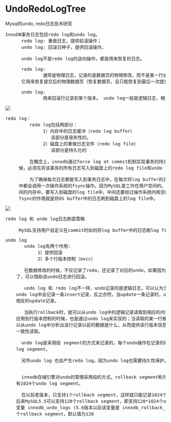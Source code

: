 # UndoRedoLogTree
Mysql的undo, redo日志技术研究


<pre>
InnoDB事务日志包括redo log和undo log。
      redo log: 重做日志，提供前滚操作；
      undo log: 回滚日种子，提供回滚操作。

      undo log不是redo log的逆向操作，都是用来恢复的日志。

      redo log:
              通常是物理日志，记录的是数据页的物理修改，而不是某一行或某几行修改成什么样，
      它用来恢复提交后的物理数据页（恢复数据页，且只能恢复到最后一次提交的位置）

      undo log:
              用来回滚行记录到某个版本。 undo log一般是逻辑日志，根据每行记录进行记录。
</pre>


![](https://i.imgur.com/I49Mp7q.png)

<pre>
redo log：
         redo log包括两部分：
              1）内存中的日志缓冲（redo log buffer）
                 该部分是易失性的。
              2）磁盘上的重做日志文件（redo log file）
                 该部分是持久化的

         在概念上，innodb通过force log at commit机制实现事务的持久性，即在事务提交的时
     候，必须先将该事务的所有日志写入到磁盘上的redo log file和undo log file中进行持久化。

         为了确保每次日志都能写入到事务日志中，在每次将log buffer的日志写入日志文件的过程
     中都会调用一次操作系统的fsync操作。因为MySQL是工作在用户空间的。log buffer处于用户空
     间的内存中。要写入到磁盘的log file中，中间还要经过操作系统内核空间的os buffer，调用
     fsync的作用就是将OS buffer中的日志刷到磁盘上的log file中。
</pre>


![](https://i.imgur.com/jAkXaJH.png)

<pre>
redo log 和 undo log日志刷盘策略

     MySQL支持用户自定义在commit时如何将log buffer中的日志刷log file中。这种控制通过变量 innodb_flush_log_at_trx_commit 的值来决定。该变量有3种值：0、1、2，默认为1。
</pre>

<pre>
undo log
       undo log有两个作用:
            1）提供回滚
            2）多个行版本控制（mvcc）

       在数据修改的时候，不仅记录了redo，还记录了对应的undo，如果因为某些原因导致事务失败
    了，可以借助该undo日志进行回滚。

       undo log 和 redo log不一样，undo记录的是逻辑日志，可以认为当delete 一条记录时，
    undo log中会记录一条insert记录，反之亦然，当update一条记录时，undo log记录一条对应
    相反的update记录。

       当执行rollback时，就可以从undo log中的逻辑记录读取到相应的内容并进行回滚。有时候
    应用到行版本控制的时候，也是通过undo log来实现的；当读取的某一行被其他事务锁定时，它可
    以从undo log中分析出该行记录以前的数据是什么，从而提供该行版本信息，让用户实现非锁定
    一致性读取。

      undo log是采用段 segment的方式来记录的，每个undo操作在记录的时候回占用一个undo 
    log segment。

      另外undo log 也会产生redo log。因为undo log也需要持久性保护。


      innodb存储引擎对undo的管理采用段的方式。rollback segment称为回滚段，每个回滚段中
    有1024个undo log segment。

      在以前老版本，只支持1个rollback segment，这样就只能记录1024个undo log segment。
    后来MySQL5.5可以支持128个rollback segment，即支持128*1024个undo操作，还可以通过
    变量 innodb_undo_logs (5.6版本以前该变量是 innodb_rollback_segments )自定义多少
    个rollback segment，默认值为128
</pre>